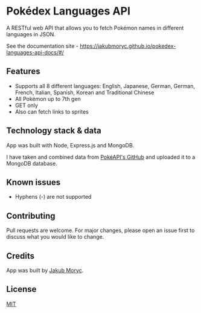 # Pokédex Languages API

A RESTful web API that allows you to fetch Pokémon names in different languages in JSON.

See the documentation site - https://jakubmoryc.github.io/pokedex-languages-api-docs/#/

## Features

- Supports all 8 different languages: English, Japanese, German, German, French, Italian, Spanish, Korean and Traditional Chinese 
- All Pokémon up to 7th gen
- GET only
- Also can fetch links to sprites

## Technology stack & data

App was built with Node, Express.js and MongoDB.

I have taken and combined data from [PokéAPI's GitHub](https://github.com/PokeAPI/pokeapi) and uploaded it to a MongoDB database.

## Known issues

- Hyphens (-) are not supported

## Contributing
Pull requests are welcome. For major changes, please open an issue first to discuss what you would like to change.

## Credits

App was built by [Jakub Moryc](https://jakubmoryc.github.io/).

## License
[MIT](https://choosealicense.com/licenses/mit/)